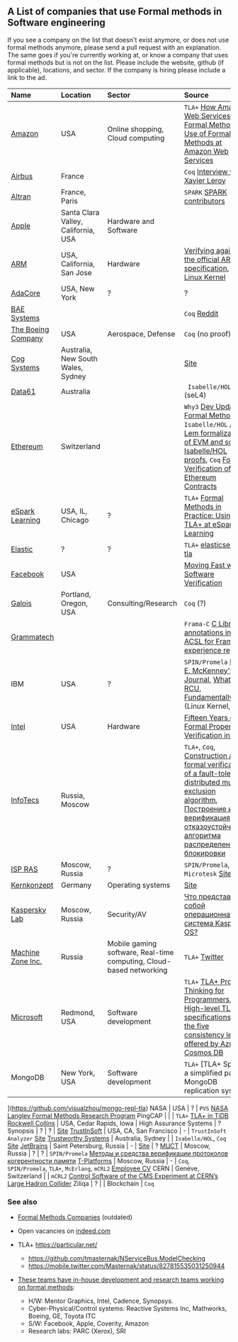 ## A List of companies that use Formal methods in Software engineering

If you see a company on the list that doesn't exist anymore, or does not use formal methods anymore,
please send a pull request with an explanation. The same goes if you're currently working at, or know a company that uses formal methods but is not on the list. Please include the website, github (if applicable), locations, and sector.
If the company is hiring please include a link to the ad.

| Name | Location | Sector | Source |
| :--- | :------- | :----- | :----- |
[Amazon](https://www.amazon.com/) | USA | Online shopping, Cloud computing | ```TLA+``` [How Amazon Web Services Uses Formal Methods](https://cacm.acm.org/magazines/2015/4/184701-how-amazon-web-services-uses-formal-methods/abstract), [Use of Formal Methods at Amazon Web Services](http://lamport.azurewebsites.net/tla/amazon.html)
[Airbus](http://www.airbus.com/) | France |  | ```Coq``` [Interview with Xavier Leroy](https://www.cs.cmu.edu/~popl-interviews/leroy.html)
[Altran](https://www.altran.com/us/en/) | France, Paris |  | ```SPARK``` [SPARK contributors](http://www.spark-2014.org/contributors)
[Apple](https://www.apple.com/) | Santa Clara Valley, California, USA | Hardware and Software |
[ARM](https://www.arm.com/company) | USA, California, San Jose | Hardware | [Verifying against the official ARM specification](https://alastairreid.github.io/using-armarm/), ```TLA+``` [Linux Kernel](https://git.kernel.org/pub/scm/linux/kernel/git/cmarinas/kernel-tla.git/about/)
[AdaCore](http://www.adacore.com/company) | USA, New York | ? | ?
[BAE Systems](http://www.baesystems.com/en/home) | | | ```Coq``` [Reddit](https://www.reddit.com/r/Coq/comments/7ajnct/coq_in_industry/dpavptl/)
[The Boeing Company](http://www.boeing.com/) | USA | Aerospace, Defense |```Coq``` (no proof)
[Cog Systems](https://cog.systems/) | Australia, New South Wales, Sydney | | [Site](https://cog.systems/d4-secure-sdk/)
[Data61](https://www.csiro.au/) | Australia | | ``` Isabelle/HOL``` (seL4)
[Ethereum](https://ethereum.org/) | Switzerland | | ```Why3``` [Dev Update: Formal Methods](https://blog.ethereum.org/2016/09/01/formal-methods-roadmap/), ```Isabelle/HOL``` [A Lem formalization of EVM and some Isabelle/HOL proofs](https://github.com/pirapira/eth-isabelle), ```Coq``` [Formal Verification of Ethereum Contracts](https://github.com/pirapira/ethereum-formal-verification-overview)
[eSpark Learning](https://www.esparklearning.com/) | USA, IL, Chicago | ? | ```TLA+``` [Formal Methods in Practice: Using TLA+ at eSpark Learning](https://medium.com/espark-engineering-blog/formal-methods-in-practice-8f20d72bce4f)
[Elastic](https://www.elastic.co/) | ? | ? | ```TLA+``` [elasticsearch-tla](https://github.com/elastic/elasticsearch-tla)
[Facebook](https://www.facebook.com/) | USA |  | [Moving Fast with Software Verification](https://research.fb.com/wp-content/uploads/2016/11/publication00124_download0001.pdf)
[Galois](https://galois.com) | Portland, Oregon, USA | Consulting/Research | ```Coq``` (?)
[Grammatech](https://www.grammatech.com/about) | | | ```Frama-C``` [C Library annotations in ACSL for Frama-C: experience report](http://annotationsforall.org/resources/links/GT-libc-experience-report.pdf)
IBM | USA | ? | ```SPIN/Promela``` [Paul E. McKenney's Journal](https://paulmck.livejournal.com/tag/promela), [What is RCU, Fundamentally?](https://lwn.net/Articles/262464/) (Linux Kernel, RCU)
[Intel](https://www.intel.com/) | USA | Hardware | [Fifteen Years of Formal Property Verification in Intel](https://link.springer.com/chapter/10.1007%2F978-3-540-69850-0_8?LI=true)
[InfoTecs](https://infotecs.ru/) | Russia, Moscow |  |  ```TLA+```, ```Coq```, [Construction and formal verification of a fault-tolerant distributed mutual exclusion algorithm](https://dl.acm.org/citation.cfm?doid=3123569.3123571), [Построение и верификация отказоустойчивого алгоритма распределенной блокировки](https://osday.ru/presentations/day1/Shishkin.pdf)
[ISP RAS](http://ispras.ru/) | Moscow, Russia | ? | ```SPIN/Promela```, ```Microtesk``` [Site](http://microtesk.org/)
[Kernkonzept](https://www.kernkonzept.com/) | Germany | Operating systems | [Site](https://www.kernkonzept.com/)
[Kaspersky Lab](https://www.kaspersky.com) | Moscow, Russia | Security/AV | [Что представляет собой операционная система Kaspesky OS?](https://xakep.ru/2012/11/26/kaspersky-os/)
[Machine Zone Inc.](https://www.mz.com/) | Russia | Mobile gaming software, Real-time computing, Cloud-based networking  | ```TLA+``` [Twitter](https://twitter.com/levwalkin/status/827129877186752513)
[Microsoft](https://www.microsoft.com/) | Redmond, USA | Software development | ```TLA+``` [TLA+ Proofs](https://www.microsoft.com/en-us/research/publication/tla-proofs/), [Thinking for Programmers](https://channel9.msdn.com/Events/Build/2014/3-642#time=21m46s), [High-level TLA+ specifications for the five consistency levels offered by Azure Cosmos DB](https://github.com/Azure/azure-cosmos-tla)
MongoDB | New York, USA | Software development | ```TLA+``` [TLA+ Spec of a simplified part of MongoDB replication system
](https://github.com/visualzhou/mongo-repl-tla) 
NASA | USA | ? | ```PVS``` [NASA Langley Formal Methods Research Program](https://shemesh.larc.nasa.gov/fm/)
PingCAP | | | ```TLA+``` [TLA+ in TiDB](https://github.com/pingcap/tla-plus)
[Rockwell Collins](https://www.rockwellcollins.com/) | USA, Cedar Rapids, Iowa | High Assurance Systems | ?
Synopsis | ? | ? | [Site](https://www.synopsys.com/verification.html)
[TrustInSoft](https://trust-in-soft.com/) | USA, CA, San Francisco | - | ```TrustInSoft Analyzer``` [Site](https://trust-in-soft.com/polarssl-verification-kit/)
[Trustworthy Systems](https://ts.data61.csiro.au/) | Australia, Sydney  |  | ```Isabelle/HOL```, ```Coq``` [Site](https://ts.data61.csiro.au/projects/TS/l4.verified/)
[JetBrains](https://jetbrains.org) | Saint Petersburg, Russia | - | [Site](https://research.jetbrains.org/ru/groups/group-for-dependent-types-and-hott) | ?
[МЦСТ](http://www.mcst.ru/) | Moscow, Russia | ? | ? | ```SPIN/Promela``` [Методы и средства верификации протоколов когерентности памяти](https://www.youtube.com/watch?v=67eD3hLmU_8&t=43s)
[T-Platforms](https://www.t-platforms.ru/) | Moscow, Russia | - | ```Coq```, ```SPIN/Promela```, ```TLA+```, ```McErlang```, ```mCRL2``` [Employee CV](https://ru.linkedin.com/in/evgeniy-shishkin-9b1b67b3)
CERN | Genève, Switzerland | | ```mCRL2``` [Control Software of the CMS Experiment at CERN’s Large Hadron Collider](https://www.mcrl2.org/web/user_manual/showcases/CMS.html)
Ziliqa | ? | | Blockchain | ```Coq```

### See also

* [Formal Methods Companies](http://formalmethods.wikia.com/wiki/Companies) (outdated)
* Open vacancies on [indeed.com](https://www.indeed.com/q-Logic-Formal-Verification-jobs.html)


* TLA+ https://particular.net/ 
   * https://github.com/tmasternak/NServiceBus.ModelChecking
   * https://mobile.twitter.com/Masternak/status/827815535031250944 
* [These teams have in-house development and research teams working on formal methods](https://www.reddit.com/r/practicalfm/comments/7436g4/a_list_of_companies_that_use_formal_methods/dt54410/):
  * H/W: Mentor Graphics, Intel, Cadence, Synopsys.
  * Cyber-Physical/Control systems: Reactive Systems Inc, Mathworks, Boeing, GE, Toyota ITC
  * S/W: Facebook, Apple, Coverity, Amazon
  * Research labs: PARC (Xerox), SRI
